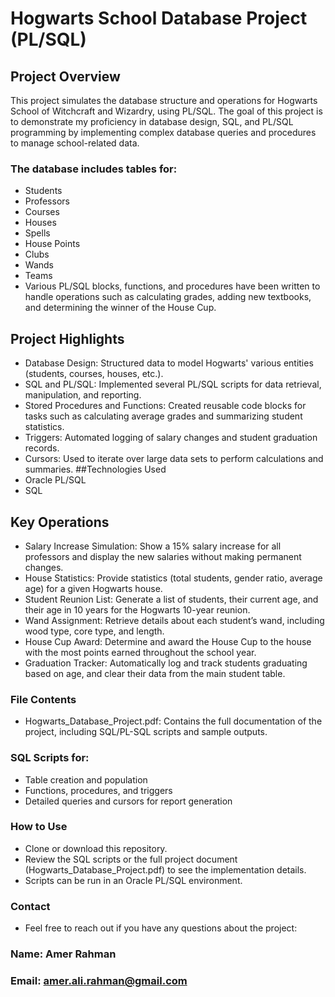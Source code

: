 #  Hogwarts School Database Project (PL/SQL)
## Project Overview
This project simulates the database structure and operations for Hogwarts School of Witchcraft and Wizardry, using PL/SQL. The goal of this project is to demonstrate my proficiency in database design, SQL, and PL/SQL programming by implementing complex database queries and procedures to manage school-related data.

### The database includes tables for:

- Students
- Professors
- Courses
- Houses
- Spells
- House Points
- Clubs
- Wands
- Teams
- Various PL/SQL blocks, functions, and procedures have been written to handle operations such as calculating grades, adding new textbooks, and determining the winner of the House Cup.

## Project Highlights
- Database Design: Structured data to model Hogwarts' various entities (students, courses, houses, etc.).
- SQL and PL/SQL: Implemented several PL/SQL scripts for data retrieval, manipulation, and reporting.
- Stored Procedures and Functions: Created reusable code blocks for tasks such as calculating average grades and summarizing student statistics.
- Triggers: Automated logging of salary changes and student graduation records.
- Cursors: Used to iterate over large data sets to perform calculations and summaries.
##Technologies Used
- Oracle PL/SQL
- SQL
## Key Operations
- Salary Increase Simulation: Show a 15% salary increase for all professors and display the new salaries without making permanent changes.
- House Statistics: Provide statistics (total students, gender ratio, average age) for a given Hogwarts house.
- Student Reunion List: Generate a list of students, their current age, and their age in 10 years for the Hogwarts 10-year reunion.
- Wand Assignment: Retrieve details about each student’s wand, including wood type, core type, and length.
- House Cup Award: Determine and award the House Cup to the house with the most points earned throughout the school year.
- Graduation Tracker: Automatically log and track students graduating based on age, and clear their data from the main student table.
### File Contents
- Hogwarts_Database_Project.pdf: Contains the full documentation of the project, including SQL/PL-SQL scripts and sample outputs.
### SQL Scripts for:
- Table creation and population
- Functions, procedures, and triggers
- Detailed queries and cursors for report generation
### How to Use
- Clone or download this repository.
- Review the SQL scripts or the full project document (Hogwarts_Database_Project.pdf) to see the implementation details.
- Scripts can be run in an Oracle PL/SQL environment.
### Contact
- Feel free to reach out if you have any questions about the project:

### Name: Amer Rahman
### Email: amer.ali.rahman@gmail.com
